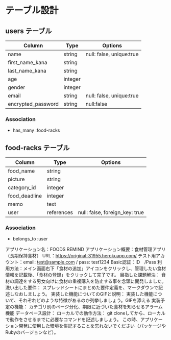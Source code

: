 # テーブル設計
## users テーブル

| Column            | Type       | Options                   |
| ----------------- | ---------- | --------------------------|
| name              | string     |  null: false, unique:true |
| first_name_kana   | string     |                           |
| last_name_kana    | string     |                           |
| age               | integer    |                           |
| gender            | integer    |                           |
| email             | string     |  null: false, unique:true |
| encrypted_password| string     |  null:false               |

### Association

- has_many :food-racks
## food-racks テーブル

| Column          | Type       | Options                        |
| --------------- | -----------| -------------------------------|
| food_name       | string     |                                |
| picture         | string     |                                |
| category_id     | integer    |                                |
| food_deadline   | integer    |                                |
| memo            | text       |                                |
| user            | references | null: false, foreign_key: true |
### Association

- belongs_to :user

アプリケーション名：FOODS REMIND
アプリケーション概要：食材管理アプリ（長期保持食材）
URL：https://original-31955.herokuapp.com/
テスト用アカウント：email: test@sample.com / pass: test1234
                 Basic認証：ID　/Pass
利用方法：メイン画面右下「食材の追加」アイコンをクリックし、管理したい食材情報を記載後、「食材の登録」をクリックして完了です。
目指した課題解決： 食材の調達をする男女向けに食材の重複購入を防止する事を念頭に開発しました。
洗い出した要件：	スプレッドシートにまとめた要件定義を、マークダウンで記述しなおしましょう。
実装した機能についてのGIFと説明：	実装した機能について、それぞれどのような特徴があるのか列挙しましょう。GIFを添える
実装予定の機能： カテゴリ別のページ分化、期限に近づいた食材を知らせるアラーム機能
データベース設計：
ローカルでの動作方法：	git cloneしてから、ローカルで動作をさせるまでに必要なコマンドを記述しましょう。
                    この時、アプリケーション開発に使用した環境を併記することを忘れないでください（パッケージやRubyのバージョンなど）。